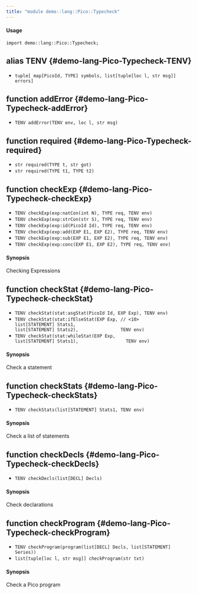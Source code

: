 ```yaml
---
title: "module demo::lang::Pico::Typecheck"
---
```


#### Usage

`import demo::lang::Pico::Typecheck;`


## alias TENV {#demo-lang-Pico-Typecheck-TENV}

* `tuple[ map[PicoId, TYPE] symbols, list[tuple[loc l, str msg]] errors]`

## function addError {#demo-lang-Pico-Typecheck-addError}

* ``TENV addError(TENV env, loc l, str msg)``

## function required {#demo-lang-Pico-Typecheck-required}

* ``str required(TYPE t, str got)``
* ``str required(TYPE t1, TYPE t2)``

## function checkExp {#demo-lang-Pico-Typecheck-checkExp}

* ``TENV checkExp(exp:natCon(int N), TYPE req, TENV env)``
* ``TENV checkExp(exp:strCon(str S), TYPE req, TENV env)``
* ``TENV checkExp(exp:id(PicoId Id), TYPE req, TENV env)``
* ``TENV checkExp(exp:add(EXP E1, EXP E2), TYPE req, TENV env)``
* ``TENV checkExp(exp:sub(EXP E1, EXP E2), TYPE req, TENV env)``
* ``TENV checkExp(exp:conc(EXP E1, EXP E2), TYPE req, TENV env)``

#### Synopsis

Checking Expressions

## function checkStat {#demo-lang-Pico-Typecheck-checkStat}

* ``TENV checkStat(stat:asgStat(PicoId Id, EXP Exp), TENV env)``
* ``TENV checkStat(stat:ifElseStat(EXP Exp, // <10>                               list[STATEMENT] Stats1,                               list[STATEMENT] Stats2),                TENV env)``
* ``TENV checkStat(stat:whileStat(EXP Exp,                               list[STATEMENT] Stats1),                  TENV env)``

#### Synopsis

Check a statement

## function checkStats {#demo-lang-Pico-Typecheck-checkStats}

* ``TENV checkStats(list[STATEMENT] Stats1, TENV env)``

#### Synopsis

Check a list of statements

## function checkDecls {#demo-lang-Pico-Typecheck-checkDecls}

* ``TENV checkDecls(list[DECL] Decls)``

#### Synopsis

Check declarations

## function checkProgram {#demo-lang-Pico-Typecheck-checkProgram}

* ``TENV checkProgram(program(list[DECL] Decls, list[STATEMENT] Series))``
* ``list[tuple[loc l, str msg]] checkProgram(str txt)``

#### Synopsis

Check a Pico program

